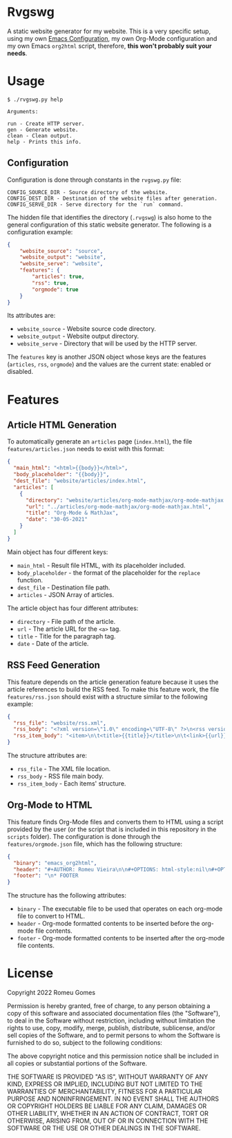 # Rvgswg

A static website generator for my website. This is a very specific setup, using my own
[Emacs Configuration](https://github.com/RomeuG/.emacs.d), my own Org-Mode configuration
and my own Emacs `org2html` script, therefore, **this won't probably suit your needs**.

# Usage

```
$ ./rvgswg.py help

Arguments:

run - Create HTTP server.
gen - Generate website.
clean - Clean output.
help - Prints this info.
```

## Configuration

Configuration is done through constants in the `rvgswg.py` file:

```
CONFIG_SOURCE_DIR - Source directory of the website.
CONFIG_DEST_DIR - Destination of the website files after generation.
CONFIG_SERVE_DIR - Serve directory for the `run` command.
```

The hidden file that identifies the directory (`.rvgswg`) is also home to the general
configuration of this static website generator. The following is a configuration example:

```json
{
    "website_source": "source",
    "website_output": "website",
    "website_serve": "website",
    "features": {
        "articles": true,
        "rss": true,
        "orgmode": true
    }
}
```

Its attributes are:

- `website_source` - Website source code directory.
- `website_output` - Website output directory.
- `website_serve` - Directory that will be used by the HTTP server.

The `features` key is another JSON object whose keys are the features (`articles`, `rss`, `orgmode`) and the values are
the current state: enabled or disabled.

# Features

## Article HTML Generation

To automatically generate an `articles` page (`index.html`), the file
`features/articles.json` needs to exist with this format:

```json
{
  "main_html": "<html>{{body}}</html>",
  "body_placeholder": "{{body}}",
  "dest_file": "website/articles/index.html",
  "articles": [
    {
      "directory": "website/articles/org-mode-mathjax/org-mode-mathjax.html",
      "url": "../articles/org-mode-mathjax/org-mode-mathjax.html",
      "title": "Org-Mode & MathJax",
      "date": "30-05-2021"
    }
  ]
}
```

Main object has four different keys:

- `main_html` - Result file HTML, with its placeholder included.
- `body_placeholder` - the format of the placeholder for the `replace` function.
- `dest_file` - Destination file path.
- `articles` - JSON Array of articles.

The article object has four different attributes:

- `directory` - File path of the article.
- `url` - The article URL for the `<a>` tag.
- `title` - Title for the paragraph tag.
- `date` - Date of the article.

## RSS Feed Generation

This feature depends on the article generation feature because it uses the article
references to build the RSS feed. To make this feature work, the file `features/rss.json`
should exist with a structure similar to the following example:

```json
{
  "rss_file": "website/rss.xml",
  "rss_body": "<?xml version=\"1.0\" encoding=\"UTF-8\" ?>\n<rss version=\"2.0\">\n<channel>\n{{body}}\n</channel>\n</rss>",
  "rss_item_body": "<item>\n\t<title>{{title}}</title>\n\t<link>{{url}}</link>\n\t<description>{{description}}</description>\n</item>\n"
}
```

The structure attributes are:

- `rss_file` - The XML file location.
- `rss_body` - RSS file main body.
- `rss_item_body` - Each items' structure.

## Org-Mode to HTML

This feature finds Org-Mode files and converts them to HTML using a script provided by the
user (or the script that is included in this repository in the `scripts` folder). The
configuration is done through the `features/orgmode.json` file, which has the following
structure:

```json
{
  "binary": "emacs_org2html",
  "header": "#+AUTHOR: Romeu Vieira\n\n#+OPTIONS: html-style:nil\n#+OPTIONS: html-scripts:nil\n\n#+OPTIONS: author:nil\n#+OPTIONS: email:nil\n#+OPTIONS: date:nil\n#+OPTIONS: toc:nil\n\n#+PROPERTY: header-args :eval no\n\n#+HTML_HEAD: <link rel=\"stylesheet\" type=\"text/css\" href=\"/style.css\"/>\n\n",
  "footer": "\n* FOOTER                                                                                              :ignore:\n:PROPERTIES:\n:clearpage: t\n:END:\n#+BEGIN_EXPORT html\n<hr>\n<footer>\n<div class=\"container\">\n<ul class=\"menu-list\">\n<li class=\"menu-list-item flex-basis-100-margin fit-content\">\n<a href=\"/index.html\" class=\"test\">Home</a>\n</li>\n<li class=\"menu-list-item flex-basis-100-margin fit-content\">\n<a href=\"/articles/articles.html\">Articles</a>\n</li>\n<li class=\"menu-list-item flex-basis-100-margin fit-content\">\n<a href=\"/writeups/htb/index.html\">Write-Ups</a>\n</li>\n<li class=\"menu-list-item flex-basis-100-margin fit-content\">\n<a class=\"inactive-link\">{{date}}</a>\n</li>\n</ul>\n</div>\n</footer>\n#+END_EXPORT"
}
```

The structure has the following attributes:

- `binary` - The executable file to be used that operates on each org-mode file to convert to HTML.
- `header` - Org-mode formatted contents to be inserted before the org-mode file contents.
- `footer` - Org-mode formatted contents to be inserted after the org-mode file contents.

# License

Copyright 2022 Romeu Gomes

Permission is hereby granted, free of charge, to any person obtaining a copy of this
software and associated documentation files (the "Software"), to deal in the Software
without restriction, including without limitation the rights to use, copy, modify, merge,
publish, distribute, sublicense, and/or sell copies of the Software, and to permit persons
to whom the Software is furnished to do so, subject to the following conditions:

The above copyright notice and this permission notice shall be included in all copies or
substantial portions of the Software.

THE SOFTWARE IS PROVIDED "AS IS", WITHOUT WARRANTY OF ANY KIND, EXPRESS OR IMPLIED,
INCLUDING BUT NOT LIMITED TO THE WARRANTIES OF MERCHANTABILITY, FITNESS FOR A PARTICULAR
PURPOSE AND NONINFRINGEMENT. IN NO EVENT SHALL THE AUTHORS OR COPYRIGHT HOLDERS BE LIABLE
FOR ANY CLAIM, DAMAGES OR OTHER LIABILITY, WHETHER IN AN ACTION OF CONTRACT, TORT OR
OTHERWISE, ARISING FROM, OUT OF OR IN CONNECTION WITH THE SOFTWARE OR THE USE OR OTHER
DEALINGS IN THE SOFTWARE.
